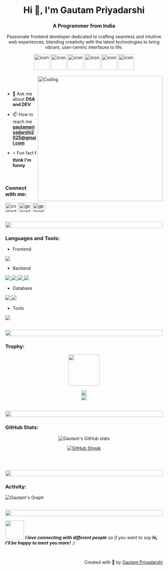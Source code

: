 <h1 align="center">Hi 👋, I'm Gautam Priyadarshi</h1>
<h3 align="center">A Programmer from India</h3>
<p align="center">Passionate frontend developer dedicated to crafting seamless and intuitive web experiences, blending creativity with the latest technologies to bring vibrant, user-centric interfaces to life.</p>

<div align="center">
  <img src="https://techstack-generator.vercel.app/cpp-icon.svg" alt="icon" width="50" height="50" />
  <img src="https://techstack-generator.vercel.app/java-icon.svg" alt="icon" width="50" height="50" />
  <img src="https://techstack-generator.vercel.app/python-icon.svg" alt="icon" width="50" height="50" />
<!--   <img src="https://techstack-generator.vercel.app/ts-icon.svg" alt="icon" width="50" height="50" /> -->
  <img src="https://techstack-generator.vercel.app/js-icon.svg" alt="icon"width="50" height="50" />
  <img src="https://techstack-generator.vercel.app/react-icon.svg" alt="icon" width="50" height="50" />
 <img src="https://techstack-generator.vercel.app/mysql-icon.svg" alt="icon" width="50" height="50" />
</div>

<br>


<img align="right" alt="Coding" width="400" src="https://user-images.githubusercontent.com/74038190/229223263-cf2e4b07-2615-4f87-9c38-e37600f8381a.gif">
<br><br>


- 💬 Ask me about **DSA and DEV**

- 📫 How to reach me **gautampriyadarshi2025@gmail.com**

- ⚡ Fun fact **I think I'm funny**

<br>
<h3 align="left">Connect with me:</h3>
<p align="left">
<a href="https://www.linkedin.com/in/contact-gautam-priyadarshi" target="blank"><img align="center" src="https://raw.githubusercontent.com/rahuldkjain/github-profile-readme-generator/master/src/images/icons/Social/linked-in-alt.svg" alt="contact-gautam-priyadarshi" height="30" width="40" /></a>
<a href="https://leetcode.com/u/gpriyadarshibe21/" target="blank"><img align="center" src="https://raw.githubusercontent.com/rahuldkjain/github-profile-readme-generator/master/src/images/icons/Social/leet-code.svg" alt="gpriyadarshibe21" height="30" width="40" /></a>
<a href="https://auth.geeksforgeeks.org/user/gpriyadarshibe21" target="blank"><img align="center" src="https://raw.githubusercontent.com/rahuldkjain/github-profile-readme-generator/master/src/images/icons/Social/geeks-for-geeks.svg" alt="gpriyadarshibe21" height="30" width="40" /></a>
  
</p>
<br>

<img src="https://i.imgur.com/dBaSKWF.gif" height="20" width="100%">

<h3 align="left">Languages and Tools:</h3>

- Frontend
<p align="left">
  <a href="https://skillicons.dev">
<!--     <img src="https://skillicons.dev/icons?i=ts,js,react,nextjs,redux,tailwind,materialui" /> -->
    <img src="https://skillicons.dev/icons?i=html,css,js,react,redux,tailwind,materialui" />
  </a>
</p>

- Backend
<p align="left">
  <a href="https://skillicons.dev">
<!--     <img src="https://skillicons.dev/icons?i=php,laravel,java,nodejs,py,spring,flask,fastapi,express,nestjs" /> -->
    <img src="https://skillicons.dev/icons?i=nodejs" />
    <img src="https://skillicons.dev/icons?i=express" />
    <img src="https://skillicons.dev/icons?i=java" />
    <img src="https://skillicons.dev/icons?i=spring" />
  </a>
</p>


- Database
<p align="left">
  <a href="https://skillicons.dev">
<!--     <img src="https://skillicons.dev/icons?i=mongodb,mysql,postgresql" /> -->
    <img src="https://skillicons.dev/icons?i=mysql" />
    <img src="https://skillicons.dev/icons?i=mongodb" />
  </a>
</p>


<p align="left">
  <a href="https://skillicons.dev">
<!--     <img src="https://skillicons.dev/icons?i=azure,aws,gcp,firebase,cloudflare" /> -->
<!--     <p>- Cloud Servers</p> -->
  </a>
</p>

- Tools
<p align="left">
  <a href="https://skillicons.dev">
<!--     <img src="https://skillicons.dev/icons?i=git,github,docker,figma,xd,idea,vscode,postman,linux" /> -->
    <img src="https://skillicons.dev/icons?i=git,github,figma,vscode,linux" />
  </a>
</p>

<br/>

<img src="https://i.imgur.com/dBaSKWF.gif" height="20" width="100%">

<h3 align="left">Trophy:</h3>

<p align="center">
<img src="https://media.tenor.com/0ENB5HuTH0gAAAAi/trophy-beker.gif"  width="100px" height="100px"></p>
  
<div align="center">
<img src="https://github-profile-trophy.vercel.app/?username=gautampriyadarshi&theme=matrix&no-bg=true&no-frame=true&row=1&column=4&title=MultiLanguage,Commits,PullRequest,Reviews">
 </div>

<div align="center">
<img src="https://github-profile-trophy.vercel.app/?username=gautampriyadarshi&theme=matrix&no-bg=true&no-frame=true&row=1&column=4&title=Repositories,Organizations,Stars,Followers">
 </div>
 <br><br>

<img src="https://i.imgur.com/dBaSKWF.gif" height="20" width="100%">

<h3 align="left">GitHub Stats:</h3>
<div align="center">
 
![Gautam's GitHub stats](https://github-readme-stats.vercel.app/api?username=gautampriyadarshi\&theme=midnight-purple\&show_icons=true\&show=reviews,prs_merged,prs_merged_percentage\&hide=contribs,issues)

[![GitHub Streak](https://streak-stats.demolab.com/?user=gautampriyadarshi&theme=midnight-purple)](https://git.io/streak-stats)

</div>

<br><br>

<img src="https://i.imgur.com/dBaSKWF.gif" height="20" width="100%">

<h3 align="left">Activity:</h3>

![Gautam's Graph](https://github-readme-activity-graph.vercel.app/graph?username=gautampriyadarshi&custom_title=Gautam's%20GitHub%20Activity%20Graph&bg_color=0D1117&color=7F3FBF&line=7F3FBF&point=7F3FBF&area_color=FFFFFF&title_color=FFFFFF&area=true)
<br><br>

<img src="https://i.imgur.com/dBaSKWF.gif" height="20" width="100%">

<img src="https://media.giphy.com/media/LnQjpWaON8nhr21vNW/giphy.gif" width="60"> <em><b>I love connecting with different people</b> so if you want to say <b>hi, I'll be happy to meet you more!</b> :)</em>

<br>
<p align="right" > Created with 🧡 by <a href="https://gautampriyadarshi.netlify.app/">Gautam Priyadarshi</a></p>
